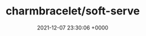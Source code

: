 ---
title: "charmbracelet/soft-serve"
link: "https://github.com/charmbracelet/soft-serve"
date: "2021-12-07 23:30:06 +0000"
description: "A tasty, self-hosted Git server for the command line🍦"
category: "github"
---